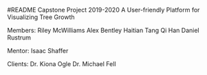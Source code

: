 #README
Capstone Project 2019-2020
A User-friendly Platform for Visualizing Tree Growth

Members:
Riley McWilliams
Alex Bentley
Haitian Tang
Qi Han
Daniel Rustrum

Mentor:
Isaac Shaffer

Clients:
Dr. Kiona Ogle
Dr. Michael Fell